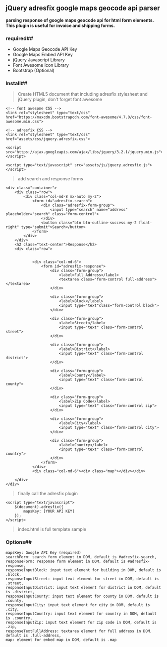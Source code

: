 ## jQuery adresfix google maps geocode api parser ##
**parsing response of google maps geocode api for html form elements. This plugin is useful for invoice and shipping forms.**
### required##
 - Google Maps Geocode API Key
 - Google Maps Embed API Key
 - jQuery Javascript Library
 - Font Awesome Icon Library
 - Bootstrap (Optional)
 
### Install##

> Create HTML5 document that including adresfix stylesheet and jQuery plugin, don't forget font awesome

    <!-- font awesome CSS -->
    <link rel="stylesheet" type="text/css" href="https://maxcdn.bootstrapcdn.com/font-awesome/4.7.0/css/font-awesome.min.css">

    <!-- adresfix CSS -->
    <link rel="stylesheet" type="text/css" href="assets/css/jquery.adresfix.css">

    <script src="https://ajax.googleapis.com/ajax/libs/jquery/3.2.1/jquery.min.js"></script>
    
    <script type="text/javascript" src="assets/js/jquery.adresfix.js"></script>

> add search and response forms

    <div class="container">
    	<div class="row">
    		<div class="col-md-8 mx-auto my-2">
    			<form id="adresfix-search">
    				<div class="adresfix-form-group">
    					<input type="search" name="address" placeholder="search" class="form-control">
    				</div>
    				<button class="btn btn-outline-success my-2 float-right" type="submit">Search</button>
    			</form>
    		</div>
    	</div>
		<h2 class="text-center">Response</h2>
    	<div class="row">
    		
    		
    			<div class="col-md-6">
		    		<form id="adresfix-response">
		    			<div class="form-group">
		    				<label>Full Address</label>
		    				<textarea class="form-control full-address"></textarea>
		    			</div>

		    			<div class="form-group">
		    				<label>Block</label>
		    				<input type="text"class="form-control block">
		    			</div>

		    			<div class="form-group">
		    				<label>Street</label>
		    				<input type="text" class="form-control street">
		    			</div>

		    			<div class="form-group">
		    				<label>District</label>
		    				<input type="text" class="form-control district">
		    			</div>

		    			<div class="form-group">
		    				<label>County</label>
		    				<input type="text" class="form-control county">
		    			</div>

		    			<div class="form-group">
		    				<label>Zip Code</label>
		    				<input type="text" class="form-control zip">
		    			</div>

		    			<div class="form-group">
		    				<label>City</label>
		    				<input type="text" class="form-control city">
		    			</div>

		    			<div class="form-group">
		    				<label>Country</label>
		    				<input type="text" class="form-control country">
		    			</div>
		    		</form>
    			</div>
    			<div class="col-md-6"><div class="map"></div></div>
    		
    	</div>
    </div>

> finally call the adresfix plugin

    <script type="text/javascript">
        $(document).adresfix({
            mapsKey: [YOUR API KEY]
        });
    </script>

> index.html is full template sample

### Options##

    mapsKey: Google API Key (required)
    searchForm: search form element in DOM, default is #adresfix-search,
	responseForm: response form element in DOM, default is #adresfix-response,
	responseInputBlock: input text element for building in DOM, default is .block,
	responseInputStreet: input text element for street in DOM, default is .street,
	responseInputDistrict: input text element for district in DOM, default is .district,
	responseInputCounty: input text element for county in DOM, default is .county,
	responseInputCity: input text element for city in DOM, default is .city,
	responseInputCountry: input text element for country in DOM, default is .country,
	responseInputZip: input text element for zip code in DOM, default is .zip,
	responseTextFullAddress: textarea element for full address in DOM, default is .full-address,
	map: element for embed map in DOM, default is .map